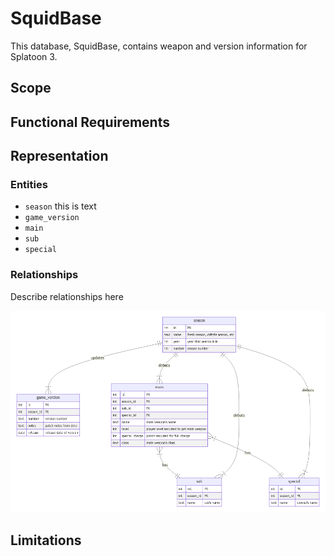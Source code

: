 # SquidBase

This database, SquidBase, contains weapon and version information for Splatoon 3.

## Scope

## Functional Requirements

## Representation

### Entities
* `season` this is text
* `game_version`
* `main`
* `sub`
* `special`


### Relationships

Describe relationships here

![Entity Relationship Diagram](diagram.png)


## Limitations
